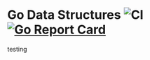 # Go Data Structures ![CI](https://github.com/sbauer/go-data-structures/actions/workflows/ci.yml/badge.svg?event=push) [![Go Report Card](https://goreportcard.com/badge/github.com/sbauer/go-data-structures)](https://goreportcard.com/report/github.com/sbauer/go-data-structures)


testing
